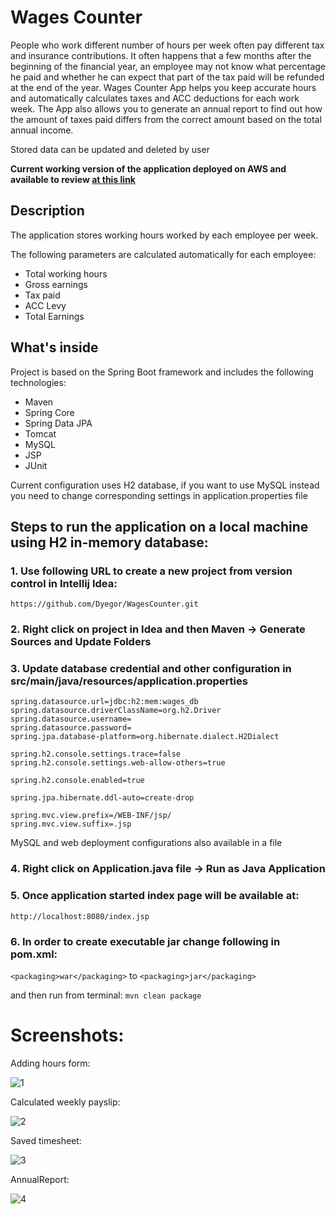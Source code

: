 # Wages Counter

People who work different number of hours per week often pay different tax and insurance contributions. It often happens
 that a few months after the beginning of the financial year, an employee may not know what percentage he paid and 
 whether he can expect that part of the tax paid will be refunded at the end of the year. 
 Wages Counter App helps you keep accurate hours and automatically calculates taxes and ACC deductions for each work week. 
 The App also allows you to generate an annual report to find out how the amount of taxes paid differs from the correct amount 
 based on the total annual income.
 
Stored data can be updated and deleted by user

**Current working version of the application deployed on AWS and available to review [at this link](http://wagescounter-env.eba-8ma2t9ue.ap-southeast-2.elasticbeanstalk.com/)**

## Description

The application stores working hours worked by each employee per week.
 
The following parameters are calculated automatically for each employee:
* Total working hours
* Gross earnings
* Tax paid
* ACC Levy
* Total Earnings

## What's inside

Project is based on the Spring Boot framework and includes the following technologies:
* Maven
* Spring Core
* Spring Data JPA
* Tomcat
* MySQL
* JSP
* JUnit

Current configuration uses H2 database, if you want to use MySQL instead you need to change corresponding settings in application.properties file

## Steps to run the application on a local machine using H2 in-memory database:
### 1. Use following URL to create a new project from version control in Intellij Idea:
```
https://github.com/Dyegor/WagesCounter.git
```
### 2. Right click on project in Idea and then Maven -> Generate Sources and Update Folders

### 3. Update database credential and other configuration in src/main/java/resources/application.properties 
```
spring.datasource.url=jdbc:h2:mem:wages_db
spring.datasource.driverClassName=org.h2.Driver
spring.datasource.username=
spring.datasource.password=
spring.jpa.database-platform=org.hibernate.dialect.H2Dialect

spring.h2.console.settings.trace=false
spring.h2.console.settings.web-allow-others=true

spring.h2.console.enabled=true

spring.jpa.hibernate.ddl-auto=create-drop

spring.mvc.view.prefix=/WEB-INF/jsp/
spring.mvc.view.suffix=.jsp
```
MySQL and web deployment configurations also available in a file

### 4. Right click on Application.java file -> Run as Java Application

### 5. Once application started index page will be available at:
```http://localhost:8080/index.jsp```

### 6. In order to create executable jar change following in pom.xml:
```<packaging>war</packaging>``` 
to
```<packaging>jar</packaging>```

and then run from terminal:
```mvn clean package```

# Screenshots:
Adding hours form:

![1](https://user-images.githubusercontent.com/18030933/89760605-d66bcb80-db40-11ea-9c55-be6933bf81fa.jpg)

Calculated weekly payslip:

![2](https://user-images.githubusercontent.com/18030933/89760611-d8358f00-db40-11ea-9553-652a022ae1f5.jpg)

Saved timesheet:

![3](https://user-images.githubusercontent.com/18030933/89760614-d966bc00-db40-11ea-9f87-6a5b6b306e53.jpg)

AnnualReport:

![4](https://user-images.githubusercontent.com/18030933/89760616-da97e900-db40-11ea-9180-710971b73b89.jpg)



